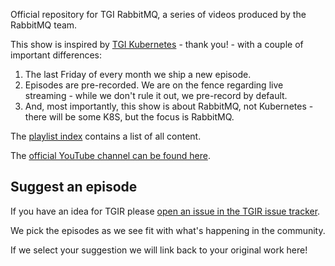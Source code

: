 Official repository for TGI RabbitMQ, a series of videos produced by the RabbitMQ team.

This show is inspired by [TGI Kubernetes](https://github.com/vmware-tanzu/tgik) - thank you! - with a couple of important differences:

1. The last Friday of every month we ship a new episode.
1. Episodes are pre-recorded. We are on the fence regarding live streaming - while we don't rule it out, we pre-record by default.
1. And, most importantly, this show is about RabbitMQ, not Kubernetes - there will be some K8S, but the focus is RabbitMQ.

The [playlist index](playlist.md) contains a list of all content.

The [official YouTube channel can be found here](https://tgi.rabbitmq.com).

## Suggest an episode

If you have an idea for TGIR please [open an issue in the TGIR issue tracker](https://github.com/rabbitmq/tgir/issues/new).

We pick the episodes as we see fit with what's happening in the community.

If we select your suggestion we will link back to your original work here!
